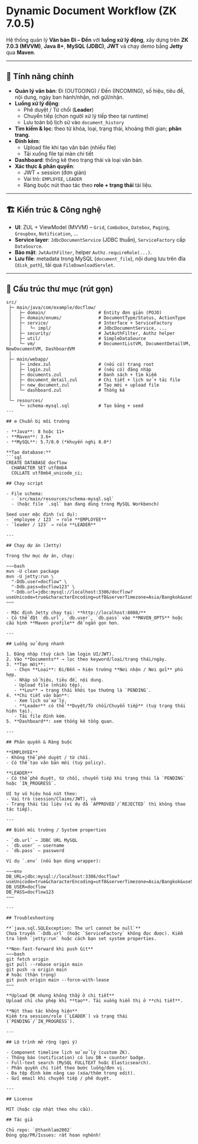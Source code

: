 # Dynamic Document Workflow (ZK 7.0.5)

Hệ thống quản lý **Văn bản Đi – Đến** với **luồng xử lý động**, xây dựng trên **ZK 7.0.3 (MVVM)**, **Java 8+**, **MySQL (JDBC)**, **JWT** và chạy demo bằng **Jetty** qua **Maven**.

---

## 🧩 Tính năng chính

- **Quản lý văn bản**: Đi (OUTGOING) / Đến (INCOMING), số hiệu, tiêu đề, nội dung, ngày ban hành/nhận, nơi gửi/nhận.
- **Luồng xử lý động**:
  - Phê duyệt / Từ chối (**Leader**)
  - Chuyển tiếp (chọn người xử lý tiếp theo tại runtime)
  - Lưu toàn bộ lịch sử vào `document_history`
- **Tìm kiếm & lọc**: theo từ khóa, loại, trạng thái, khoảng thời gian; **phân trang**.
- **Đính kèm**:
  - Upload file khi tạo văn bản (nhiều file)
  - Tải xuống file tại màn chi tiết
- **Dashboard**: thống kê theo trạng thái và loại văn bản.
- **Xác thực & phân quyền**:
  - JWT + session (đơn giản)
  - Vai trò: `EMPLOYEE`, `LEADER`
  - Ràng buộc nút thao tác theo **role + trạng thái** tài liệu.

---

## 🏗️ Kiến trúc & Công nghệ

- **UI**: ZUL + ViewModel (MVVM) – `Grid`, `Combobox`, `Datebox`, `Paging`, `Groupbox`, `Notification`, …
- **Service layer**: `JdbcDocumentService` (JDBC thuần), `ServiceFactory` cấp `DataSource`.
- **Bảo mật**: `JwtAuthFilter`, helper `Authz.requireRole(...)`.
- **Lưu file**: metadata trong MySQL (`document_file`), nội dung lưu trên đĩa (`disk_path`), tải qua `FileDownloadServlet`.

---

## 📁 Cấu trúc thư mục (rút gọn)

```text
src/
 ├─ main/java/com/example/docflow/
 │   ├─ domain/                    # Entity đơn giản (POJO)
 │   ├─ domain/enums/              # DocumentType/Status, ActionType
 │   ├─ service/                   # Interface + ServiceFactory
 │   │   └─ impl/                  # JdbcDocumentService, ...
 │   ├─ security/                  # JwtAuthFilter, Authz helper
 │   ├─ util/                      # SimpleDataSource
 │   └─ vm/                        # DocumentListVM, DocumentDetailVM, NewDocumentVM, DashboardVM
 │
 ├─ main/webapp/
 │   ├─ index.zul                  # (nếu có) trang root
 │   ├─ login.zul                  # (nếu có) đăng nhập
 │   ├─ documents.zul              # Danh sách + tìm kiếm
 │   ├─ document_detail.zul        # Chi tiết + lịch sử + tải file
 │   ├─ new_document.zul           # Tạo mới + upload file
 │   └─ dashboard.zul              # Thống kê
 │
 └─ resources/
     └─ schema-mysql.sql           # Tạo bảng + seed
---

## ⚙️ Chuẩn bị môi trường

- **Java**: 8 hoặc 11+
- **Maven**: 3.6+
- **MySQL**: 5.7/8.0 (*khuyến nghị 8.0*)

**Tạo database:**
```sql
CREATE DATABASE docflow
  CHARACTER SET utf8mb4
  COLLATE utf8mb4_unicode_ci;

## Chạy script

- File schema:
  - `src/main/resources/schema-mysql.sql`
  - (hoặc file `.sql` bạn đang dùng trong MySQL Workbench)

Seed user mặc định (ví dụ):
- `employee / 123` → role **EMPLOYEE**
- `leader / 123` → role **LEADER**

---

## Chạy dự án (Jetty)

Trong thư mục dự án, chạy:

~~~bash
mvn -U clean package
mvn -U jetty:run \
  "-Ddb.user=docflow" \
  "-Ddb.pass=docflow123" \
  "-Ddb.url=jdbc:mysql://localhost:3306/docflow?useUnicode=true&characterEncoding=utf8&serverTimezone=Asia/Bangkok&useSSL=false&allowPublicKeyRetrieval=true"
~~~

- Mặc định Jetty chạy tại: **http://localhost:8080/**
- Có thể đặt `db.url`, `db.user`, `db.pass` vào **MAVEN_OPTS** hoặc cấu hình **Maven profile** để ngắn gọn hơn.

---

## Luồng sử dụng nhanh

1. Đăng nhập (tuỳ cách làm login UI/JWT).
2. Vào **Documents** → lọc theo keyword/loại/trạng thái/ngày.
3. **Tạo mới**:
   - Chọn **Loại**: Đi/Đến → hiện trường **Nơi nhận / Nơi gửi** phù hợp.
   - Nhập số hiệu, tiêu đề, nội dung.
   - Upload file (nhiều tệp).
   - **Lưu** → trạng thái khởi tạo thường là `PENDING`.
4. **Chi tiết văn bản**:
   - Xem lịch sử xử lý.
   - **Leader** có thể **Duyệt/Từ chối/Chuyển tiếp** (tuỳ trạng thái hiện tại).
   - Tải file đính kèm.
5. **Dashboard**: xem thống kê tổng quan.

---

## Phân quyền & Ràng buộc

**EMPLOYEE**
- Không thể phê duyệt / từ chối.
- Có thể tạo văn bản mới (tuỳ policy).

**LEADER**
- Có thể phê duyệt, từ chối, chuyển tiếp khi trạng thái là `PENDING` hoặc `IN_PROGRESS`.

UI tự vô hiệu hoá nút theo:
- Vai trò (session/Claims/JWT), và
- Trạng thái tài liệu (ví dụ đã `APPROVED`/`REJECTED` thì không thao tác tiếp).

---

## Biến môi trường / System properties

- `db.url` – JDBC URL MySQL  
- `db.user` – username  
- `db.pass` – password

Ví dụ `.env` (nếu bạn dùng wrapper):

~~~env
DB_URL=jdbc:mysql://localhost:3306/docflow?useUnicode=true&characterEncoding=utf8&serverTimezone=Asia/Bangkok&useSSL=false&allowPublicKeyRetrieval=true
DB_USER=docflow
DB_PASS=docflow123
~~~

---

## Troubleshooting

**`java.sql.SQLException: The url cannot be null`**  
Chưa truyền `-Ddb.url` (hoặc `ServiceFactory` không đọc được). Kiểm tra lệnh `jetty:run` hoặc cách bạn set system properties.

**Non-fast-forward khi push Git**
~~~bash
git fetch origin
git pull --rebase origin main
git push -u origin main
# hoặc (thận trọng)
git push origin main --force-with-lease
~~~

**Upload OK nhưng không thấy ở chi tiết**  
Upload chỉ cho phép khi **tạo**. Tải xuống hiển thị ở **chi tiết**.

**Nút thao tác không hiện**  
Kiểm tra session/role (`LEADER`) và trạng thái (`PENDING`/`IN_PROGRESS`).

---

## Lộ trình mở rộng (gợi ý)

- Component timeline lịch sử xử lý (custom ZK).
- Thông báo (notification) có lưu DB + counter badge.
- Full-text search (MySQL FULLTEXT hoặc Elasticsearch).
- Phân quyền chi tiết theo bước luồng/đơn vị.
- Đa tệp đính kèm nâng cao (xóa/thêm trong edit).
- Gửi email khi chuyển tiếp / phê duyệt.

---

## License

MIT (hoặc cập nhật theo nhu cầu).

## Tác giả

Chủ repo: `@thanhlam2002`  
Đóng góp/PR/Issues: rất hoan nghênh!

